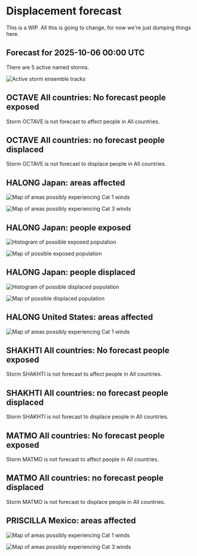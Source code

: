 # Displacement forecast

This is a WIP. All this is going to change, for now we're just dumping things here.

## Forecast for 2025-10-06 00:00 UTC

There are 5 active named storms.

![Active storm ensemble tracks](ECMWF_TC_tracks_20251006000000.png)


## OCTAVE All countries: No forecast people exposed

Storm OCTAVE is not forecast to affect people in All countries.


## OCTAVE All countries: no forecast people displaced

Storm OCTAVE is not forecast to displace people in All countries.


## HALONG Japan: areas affected

![Map of areas possibly experiencing Cat 1 winds](impact-map_TC_ECMWF_ens_HALONG_2025-10-06_00UTC_JPN_cat1.png)


![Map of areas possibly experiencing Cat 3 winds](impact-map_TC_ECMWF_ens_HALONG_2025-10-06_00UTC_JPN_cat3.png)


## HALONG Japan: people exposed

![Histogram of possible exposed population](impact-histogram_TC_ECMWF_ens_HALONG_2025-10-06_00UTC_JPN_exposed.png)

![Map of possible exposed population](impact-map_TC_ECMWF_ens_HALONG_2025-10-06_00UTC_JPN_exposed.png)


## HALONG Japan: people displaced

![Histogram of possible displaced population](impact-histogram_TC_ECMWF_ens_HALONG_2025-10-06_00UTC_JPN_displaced.png)


![Map of possible displaced population](impact-map_TC_ECMWF_ens_HALONG_2025-10-06_00UTC_JPN_displaced.png)


## HALONG United States: areas affected

![Map of areas possibly experiencing Cat 1 winds](impact-map_TC_ECMWF_ens_HALONG_2025-10-06_00UTC_USA_cat1.png)


## SHAKHTI All countries: No forecast people exposed

Storm SHAKHTI is not forecast to affect people in All countries.


## SHAKHTI All countries: no forecast people displaced

Storm SHAKHTI is not forecast to displace people in All countries.


## MATMO All countries: No forecast people exposed

Storm MATMO is not forecast to affect people in All countries.


## MATMO All countries: no forecast people displaced

Storm MATMO is not forecast to displace people in All countries.


## PRISCILLA Mexico: areas affected

![Map of areas possibly experiencing Cat 1 winds](impact-map_TC_ECMWF_ens_PRISCILLA_2025-10-06_00UTC_MEX_cat1.png)


![Map of areas possibly experiencing Cat 3 winds](impact-map_TC_ECMWF_ens_PRISCILLA_2025-10-06_00UTC_MEX_cat3.png)


